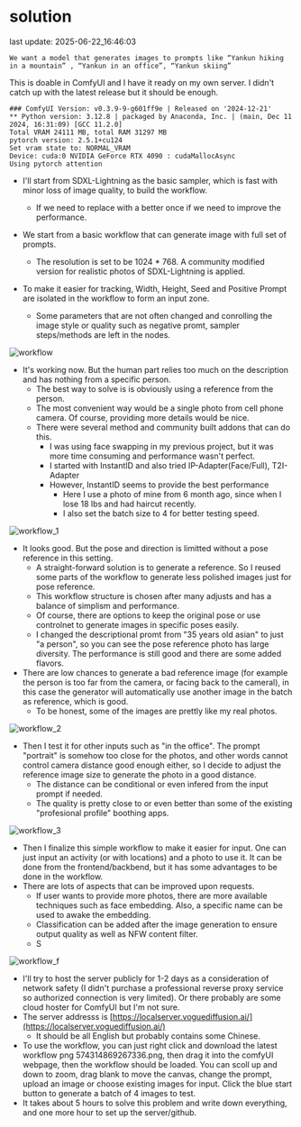 # solution
last update: 2025-06-22_16:46:03

`We want a model that generates images to prompts like “Yankun hiking in a mountain” , “Yankun in an office”, “Yankun skiing”`

This is doable in ComfyUI and I have it ready on my own server. I didn't catch up with the latest release but it should be enough.

```
### ComfyUI Version: v0.3.9-9-g601ff9e | Released on '2024-12-21'
** Python version: 3.12.8 | packaged by Anaconda, Inc. | (main, Dec 11 2024, 16:31:09) [GCC 11.2.0]
Total VRAM 24111 MB, total RAM 31297 MB
pytorch version: 2.5.1+cu124
Set vram state to: NORMAL_VRAM
Device: cuda:0 NVIDIA GeForce RTX 4090 : cudaMallocAsync
Using pytorch attention
```

* I'll start from SDXL-Lightning as the basic sampler, which is fast with minor loss of image quality, to build the workflow.
    * If we need to replace with a better once if we need to improve the performance.

* We start from a basic workflow that can generate image with full set of prompts.
    * The resolution is set to be 1024 *  768. A community modified version for realistic photos of SDXL-Lightning is applied.
* To make it easier for tracking, Width, Height, Seed and Positive Prompt are isolated in the workflow to form an input zone.     
    * Some parameters that are not often changed and conrolling the image style or quality such as negative promt, sampler steps/methods are left in the nodes.

![workflow](https://github.com/user-attachments/assets/b923c688-fd7d-4691-89c8-784bde7be1f6)

* It's working now. But the human part relies too much on the description and has nothing from a specific person.
    * The best way to solve is is obviously using a reference from the person.
    * The most convenient way would be a single photo from cell phone camera. Of course, providing more details would be nice.
    * There were several method and community built addons that can do this.
        * I was using face swapping in my previous project, but it was more time consuming and performance wasn't perfect.
        * I started with InstantID and also tried IP-Adapter(Face/Full), T2I-Adapter
        * However, InstantID seems to provide the best performance
            * Here I use a photo of mine from 6 month ago, since when I lose 18 lbs and had haircut recently.
            * I also set the batch size to 4 for better testing speed.

![workflow_1](https://github.com/user-attachments/assets/85ac1a22-3533-4d99-9008-d80cd5653586)

* It looks good. But the pose and direction is limitted without a pose reference in this setting.
    * A straight-forward solution is to generate a reference. So I reused some parts of the workflow to generate less polished images just for pose reference.
    * This workflow structure is chosen after many adjusts and has a balance of simplism and performance.
    * Of course, there are options to keep the original pose or use controlnet to generate images in specific poses easily.
    * I changed the descriptional promt from "35 years old asian" to just "a person", so you can see the pose reference photo has large diversity. The performance is still good and there are some added flavors.
* There are low chances to generate a bad reference image (for example the person is too far from the camera, or facing back to the cameral), in this case the generator will automatically use another image in the batch as reference, which is good.
    * To be honest, some of the images are prettly like my real photos.

![workflow_2](https://github.com/user-attachments/assets/fc64a5bc-84b7-4803-9f2d-6fc109a57f83)

* Then I test it for other inputs such as "in the office". The prompt "portrait" is somehow too close for the photos, and other words cannot control camera distance good enough either, so I decide to adjust the reference image size to generate the photo in a good distance.
    * The distance can be conditional or even infered from the input prompt if needed.
    * The quality is pretty close to or even better than some of the existing "profesional profile" boothing apps.

![workflow_3](https://github.com/user-attachments/assets/d63bfd41-ac6a-43ae-90fb-48f5680d3cea)

* Then I finalize this simple workflow to make it easier for input. One can just input an activity (or with locations) and a photo to use it. It can be done from the frontend/backbend, but it has some advantages to be done in the workflow.
* There are lots of aspects that can be improved upon requests.
    * If user wants to provide more photos, there are more available techniques such as face embedding. Also, a specific name can be used to awake the embedding.
    * Classification can be added after the image generation to ensure output quality as well as NFW content filter.
    * S

![workflow_f](https://github.com/user-attachments/assets/b928e1ee-0d2e-42ad-a55d-31a4b6d2049d)

* I'll try to host the server publicly for 1-2 days as a consideration of network safety (I didn't purchase a professional reverse proxy service so authorized connection is very limited). Or there probably are some cloud hoster for ComfyUI but I'm not sure.
* The server addresss is [https://localserver.voguediffusion.ai/](https://localserver.voguediffusion.ai/)
    * It should be all English but probably contains some Chinese.
* To use the workflow, you can just right click and download the latest workflow png 574314869267336.png, then drag it into the comfyUI webpage, then the workflow should be loaded. You can scoll up and down to zoom, drag blank to move the canvas, change the prompt, upload an image or choose existing images for input. Click the blue start button to generate a batch of 4 images to test.
* It takes about 5 hours to solve this problem and write down everything, and one more hour to set up the server/github.
